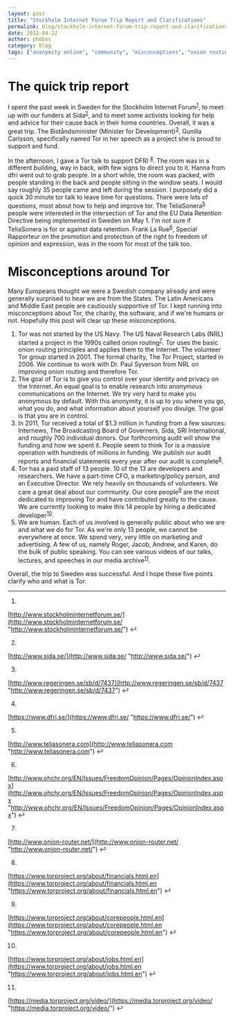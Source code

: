```yaml
---
layout: post
title: "Stockholm Internet Forum Trip Report and Clarifications"
permalink: blog/stockholm-internet-forum-trip-report-and-clarifications
date: 2012-04-22
author: phobos
category: blog
tags: ["anonymity online", "community", "misconceptions", "onion routing", "sida", "stockholm internet forum", "sweden", "tor"]
---
```


# The quick trip report

I spent the past week in Sweden for the Stockholm Internet Forum<sup><a href="#fn1" class="footnoteRef" id="fnref1">1</a></sup>, to meet up with our funders at Sida<sup><a href="#fn2" class="footnoteRef" id="fnref2">2</a></sup>, and to meet some activists looking for help and advice for their cause back in their home countries. Overall, it was a great trip. The Biståndsminister (Minister for Development)<sup><a href="#fn3" class="footnoteRef" id="fnref3">3</a></sup>, Gunilla Carlsson, specifically named Tor in her speech as a project she is proud to support and fund.

In the afternoon, I gave a Tor talk to support DFRI <sup><a href="#fn4" class="footnoteRef" id="fnref4">4</a></sup>. The room was in a different building, way in back, with few signs to direct you to it. Hanna from dfri went out to grab people. In a short while, the room was packed, with people standing in the back and people sitting in the window seats. I would say roughly 35 people came and left during the session. I purposely did a quick 30 minute tor talk to leave time for questions. There were lots of questions, most about how to help and improve tor. The TeliaSonera<sup><a href="#fn5" class="footnoteRef" id="fnref5">5</a></sup> people were interested in the intersection of Tor and the EU Data Retention Directive being implemented in Sweden on May 1. I'm not sure if TeliaSonera is for or against data retention. Frank La Rue<sup><a href="#fn6" class="footnoteRef" id="fnref6">6</a></sup>, Special Rapporteur on the promotion and protection of the right to freedom of opinion and expression, was in the room for most of the talk too.

# Misconceptions around Tor

Many Europeans thought we were a Swedish company already and were generally surprised to hear we are from the States. The Latin Americans and Middle East people are cautiously supportive of Tor. I kept running into misconceptions about Tor, the charity, the software, and if we're humans or not. Hopefully this post will clear up these misconceptions.

1. Tor was not started by the US Navy. The US Naval Research Labs (NRL) started a project in the 1990s called onion routing<sup><a href="#fn7" class="footnoteRef" id="fnref7">7</a></sup>. Tor uses the basic onion routing principles and applies them to the Internet. The volunteer Tor group started in 2001. The formal charity, The Tor Project, started in 2006. We continue to work with Dr. Paul Syverson from NRL on improving onion routing and therefore Tor.
2. The goal of Tor is to give you control over your identity and privacy on the Internet. An equal goal is to enable research into anonymous communications on the Internet. We try very hard to make you anonymous by default. With this anonymity, it is up to you where you go, what you do, and what information about yourself you divulge. The goal is that you are in control.
3. In 2011, Tor received a total of $1.3 million in funding from a few sources: Internews, The Broadcasting Board of Governers, Sida, SRI International, and roughly 700 individual donors. Our forthcoming audit will show the funding and how we spent it. People seem to think Tor is a massive operation with hundreds of millions in funding. We publish our audit reports and financial statements every year after our audit is complete<sup><a href="#fn8" class="footnoteRef" id="fnref8">8</a></sup>.
4. Tor has a paid staff of 13 people. 10 of the 13 are developers and researchers. We have a part-time CFO, a marketing/policy person, and an Executive Director. We rely heavily on thousands of volunteers. We care a great deal about our community. Our core people<sup><a href="#fn9" class="footnoteRef" id="fnref9">9</a></sup> are the most dedicated to improving Tor and have contributed greatly to the cause. We are currently looking to make this 14 people by hiring a dedicated developer<sup><a href="#fn10" class="footnoteRef" id="fnref10">10</a></sup>.
5. We are human. Each of us involved is generally public about who we are and what we do for Tor. As we're only 13 people, we cannot be everywhere at once. We spend very, very little on marketing and advertising. A few of us, namely Roger, Jacob, Andrew, and Karen, do the bulk of public speaking. You can see various videos of our talks, lectures, and speeches in our media archive<sup><a href="#fn11" class="footnoteRef" id="fnref11">11</a></sup>.

Overall, the trip to Sweden was successful. And I hope these five points clarify who and what is Tor.

* * *

1.

[http://www.stockholminternetforum.se/](http://www.stockholminternetforum.se/ "http://www.stockholminternetforum.se/") ↩

2.

[http://www.sida.se/](http://www.sida.se/ "http://www.sida.se/") ↩

3.

[http://www.regeringen.se/sb/d/7437](http://www.regeringen.se/sb/d/7437 "http://www.regeringen.se/sb/d/7437") ↩

4.

[https://www.dfri.se/](https://www.dfri.se/ "https://www.dfri.se/") ↩

5.

[http://www.teliasonera.com](http://www.teliasonera.com "http://www.teliasonera.com") ↩

6.

[http://www.ohchr.org/EN/Issues/FreedomOpinion/Pages/OpinionIndex.aspx](http://www.ohchr.org/EN/Issues/FreedomOpinion/Pages/OpinionIndex.aspx "http://www.ohchr.org/EN/Issues/FreedomOpinion/Pages/OpinionIndex.aspx") ↩

7.

[http://www.onion-router.net/](http://www.onion-router.net/ "http://www.onion-router.net/") ↩

8.

[https://www.torproject.org/about/financials.html.en](https://www.torproject.org/about/financials.html.en "https://www.torproject.org/about/financials.html.en") ↩

9.

[https://www.torproject.org/about/corepeople.html.en](https://www.torproject.org/about/corepeople.html.en "https://www.torproject.org/about/corepeople.html.en") ↩

10.

[https://www.torproject.org/about/jobs.html.en](https://www.torproject.org/about/jobs.html.en "https://www.torproject.org/about/jobs.html.en") ↩

11.

[https://media.torproject.org/video/](https://media.torproject.org/video/ "https://media.torproject.org/video/") ↩

